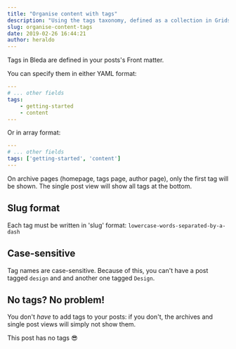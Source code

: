 ```yaml
---
title: "Organise content with tags"
description: "Using the tags taxonomy, defined as a collection in Gridsome, to categorise content"
slug: organise-content-tags
date: 2019-02-26 16:44:21
author: heraldo
---
```


Tags in Bleda are defined in your posts's Front matter.

You can specify them in either YAML format:

```yaml
---
# ... other fields
tags:
    - getting-started
    - content
---
```

Or in array format:

```yaml
---
# ... other fields
tags: ['getting-started', 'content']
---
```

On archive pages (homepage, tags page, author page), only the first tag will be shown. The single post view will show all tags at the bottom.

## Slug format

Each tag must be written in 'slug' format: `lowercase-words-separated-by-a-dash`

## Case-sensitive

Tag names are case-sensitive. Because of this, you can't have a post tagged `design` and and another one tagged `Design`.

## No tags? No problem!

You don't _have_ to add tags to your posts: if you don't, the archives and single post views will simply not show them.

This post has no tags 😎
